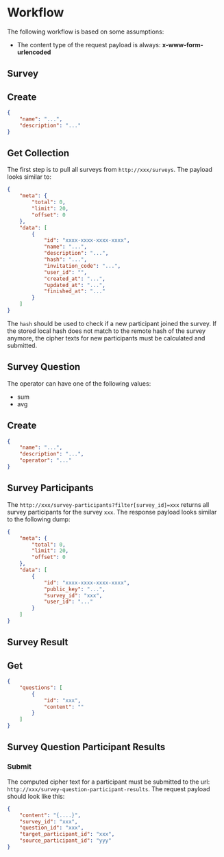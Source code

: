 # Workflow

The following workflow is based on some assumptions: 
- The content type of the request payload is always: **x-www-form-urlencoded**

## Survey

## Create

```json
{
    "name": "...",
    "description": "..."
}
```

## Get Collection

The first step is to pull all surveys from `http://xxx/surveys`. 
The payload looks similar to:

```json
{
    "meta": {
        "total": 0,
        "limit": 20,
        "offset": 0
    },
    "data": [
        {
            "id": "xxxx-xxxx-xxxx-xxxx",
            "name": "...",
            "description": "...",
            "hash": "...",
            "invitation_code": "...",
            "user_id": "",
            "created_at": "...",
            "updated_at": "...",
            "finished_at": "..."
        }
    ]
}
```

The `hash` should be used to check if a new participant joined the survey.
If the stored local hash does not match to the remote hash of the survey anymore,
the cipher texts for new participants must be calculated and submitted.

## Survey Question

The operator can have one of the following values: 
- sum
- avg

## Create

```json
{
    "name": "...",
    "description": "...",
    "operator": "..."
}
```

## Survey Participants

The `http://xxx/survey-participants?filter[survey_id]=xxx` returns all survey participants for the survey `xxx`. 
The response payload looks similar to the following dump:

```json
{
    "meta": {
        "total": 0,
        "limit": 20,
        "offset": 0
    },
    "data": [
        {
            "id": "xxxx-xxxx-xxxx-xxxx",
            "public_key": "...",
            "survey_id": "xxx",
            "user_id": "..."
        }
    ]
}
```

## Survey Result

## Get

```json
{
    "questions": [
        {
            "id": "xxx",
            "content": ""
        }
    ]
}
```

## Survey Question Participant Results

### Submit

The computed cipher text for a participant must be submitted to the url: `http://xxx/survey-question-participant-results`.
The request payload should look like this:

```json
{
    "content": "{....}",
    "survey_id": "xxx",
    "question_id": "xxx",
    "target_participant_id": "xxx",
    "source_participant_id": "yyy"
}
```
